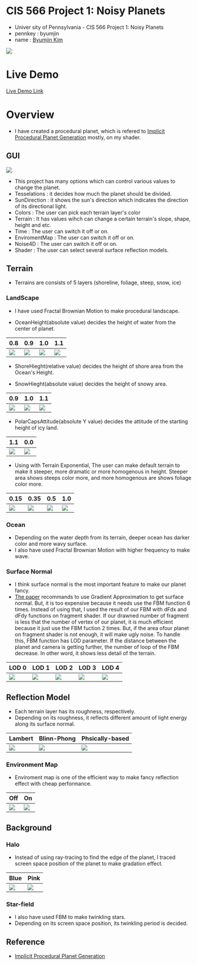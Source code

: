# CIS 566 Project 1: Noisy Planets

* Univer sity of Pennsylvania - CIS 566 Project 1: Noisy Planets
* pennkey : byumjin
* name : [Byumjin Kim](https://github.com/byumjin)

![](imgs/main.png)

# Live Demo

[Live Demo Link](https://byumjin.github.io/homework-1-noisy-planets-byumjin/)

# Overview

- I have created a procedural planet, which is refered to [Implicit Procedural Planet Generation](https://static1.squarespace.com/static/58a1bc3c3e00be6bfe6c228c/t/58a4d25146c3c4233fb15cc2/1487196929690/ImplicitProceduralPlanetGeneration-Report.pdf) mostly, on my shader.


## GUI

![](imgs/GUI.png)

- This project has many options which can control various values to change the planet.
- Tesselations : it decides how much the planet should be divided.
- SunDirection : it shows the sun's direction which indicates the direction of its directional light.
- Colors : The user can pick each terrain layer's color
- Terrain : It has values wihch can change a certain terrain's slope, shape, height and etc.
- Time : The user can switch it off or on.
- EnviromentMap : The user can switch it off or on.
- Noise4D : The user can switch it off or on.
- Shader :  The user can select several surface reflection models.


## Terrain

- Terrains are consists of 5 layers (shoreline, foliage, steep, snow, ice)

### LandScape

- I have used Fractal Brownian Motion to make procedural landscape.

- OceanHeight(absolute value) decides the height of water from the center of planet.

| 0.8 | 0.9 | 1.0 | 1.1 |
| --- | --- | --- | --- |
| ![](imgs/ocean_00.png) | ![](imgs/ocean_01.png) | ![](imgs/default.png) | ![](imgs/ocean_01.png) |

- ShoreHieght(relative value) decides the height of shore area from the Ocean's Height.

- SnowHieght(absolute value) decides the height of snowy area.

| 0.9 | 1.0 | 1.1 |
| --- | --- | --- |
| ![](imgs/default.png) | ![](imgs/snow_01.png) | ![](imgs/snow_02.png) |

- PolarCapsAttitude(absolute Y value) decides the attitude of the starting height of icy land.

| 1.1 | 0.0 |
| --- | --- |
| ![](imgs/polarCap_01.png) | ![](imgs/polarCap_02.png) |

- Using with Terrain Exponential, The user can make default terrain to make it steeper, more dramatic or more homogenous in height.
  Steeper area shows steeps color more, and more homogenous are shows foliage color more. 

| 0.15 | 0.35 | 0.5 | 1.0 |
| --- | --- | --- | --- |
| ![](imgs/exp_00.png) | ![](imgs/default.png) | ![](imgs/exp_01.png) | ![](imgs/exp_02.png) |

### Ocean
- Depending on the water depth from its terrain, deeper ocean has darker color and more wavy surface.
- I also have used Fractal Brownian Motion with higher frequency to make wave.

### Surface Normal
- I think surface normal is the most important feature to make our planet fancy.
- [The paper](https://static1.squarespace.com/static/58a1bc3c3e00be6bfe6c228c/t/58a4d25146c3c4233fb15cc2/1487196929690/ImplicitProceduralPlanetGeneration-Report.pdf) recommands to use Gradient Approximation to get surface normal. But, it is too expensive because it needs use the FBM function 6 times. Instead of using that, I used the result of our FBM with dFdx and dFdy functions on fragment shader. If our drawned number of fragment is less that the number of vertex of our planet, it is much efficient because it just use the FBM fuction 2 times. But, if the area ofour planet on fragment shader is not enough, it will make ugly noise. To handle this, FBM function has LOD parameter. If the distance between the planet and camera is getting further, the number of loop of the FBM decrease. In other word, it shows less detail of the terrain.

| LOD 0 | LOD 1 | LOD 2 | LOD 3 | LOD 4 |
| --- | --- | --- | --- | --- |
| ![](imgs/LOD_01.png) | ![](imgs/LOD_02.png) | ![](imgs/LOD_03.png) | ![](imgs/LOD_04.png) | ![](imgs/LOD_05.png) |


## Reflection Model

- Each terrain layer has its roughness, respectively.
- Depending on its roughness, it reflects different amount of light energy along its surface normal. 

| Lambert | Blinn-Phong | Phsically-based |
| --- | --- | --- |
| ![](imgs/lambert.png) | ![](imgs/blinn.png) | ![](imgs/pbs.png) |

### Environment Map

- Enviroment map is one of the efficient way to make fancy reflection effect with cheap performance.

| Off | On |
| --- | --- |
| ![](imgs/no_env.png) | ![](imgs/default.png) |


## Background

### Halo

- Instead of using ray-tracing to find the edge of the planet, I traced screen space position of the planet to make gradation effect.

| Blue | Pink |
| --- | --- |
| ![](imgs/default.png) | ![](imgs/halo_01.png) |

### Star-field

- I also have used FBM to make twinkling stars.
- Depending on its screen space position, its twinkling period is decided.


## Reference
- [Implicit Procedural Planet Generation](https://static1.squarespace.com/static/58a1bc3c3e00be6bfe6c228c/t/58a4d25146c3c4233fb15cc2/1487196929690/ImplicitProceduralPlanetGeneration-Report.pdf)